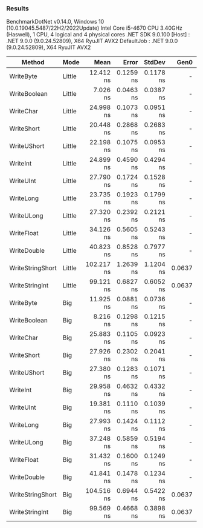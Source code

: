 ### Results 

BenchmarkDotNet v0.14.0, Windows 10 (10.0.19045.5487/22H2/2022Update)
Intel Core i5-4670 CPU 3.40GHz (Haswell), 1 CPU, 4 logical and 4 physical cores
.NET SDK 9.0.100
  [Host]     : .NET 9.0.0 (9.0.24.52809), X64 RyuJIT AVX2
  DefaultJob : .NET 9.0.0 (9.0.24.52809), X64 RyuJIT AVX2


| Method           | Mode   | Mean       | Error     | StdDev    | Gen0   | Allocated |
|----------------- |------- |-----------:|----------:|----------:|-------:|----------:|
| WriteByte        | Little |  12.412 ns | 0.1259 ns | 0.1178 ns |      - |         - |
| WriteBoolean     | Little |   7.026 ns | 0.0463 ns | 0.0387 ns |      - |         - |
| WriteChar        | Little |  24.998 ns | 0.1073 ns | 0.0951 ns |      - |         - |
| WriteShort       | Little |  20.448 ns | 0.2868 ns | 0.2683 ns |      - |         - |
| WriteUShort      | Little |  22.198 ns | 0.1075 ns | 0.0953 ns |      - |         - |
| WriteInt         | Little |  24.899 ns | 0.4590 ns | 0.4294 ns |      - |         - |
| WriteUInt        | Little |  27.790 ns | 0.1724 ns | 0.1528 ns |      - |         - |
| WriteLong        | Little |  23.735 ns | 0.1923 ns | 0.1799 ns |      - |         - |
| WriteULong       | Little |  27.320 ns | 0.2392 ns | 0.2121 ns |      - |         - |
| WriteFloat       | Little |  34.126 ns | 0.5605 ns | 0.5243 ns |      - |         - |
| WriteDouble      | Little |  40.823 ns | 0.8528 ns | 0.7977 ns |      - |         - |
| WriteStringShort | Little | 102.217 ns | 1.2639 ns | 1.1204 ns | 0.0637 |     200 B |
| WriteStringInt   | Little |  99.121 ns | 0.6827 ns | 0.6052 ns | 0.0637 |     200 B |
| WriteByte        | Big    |  11.925 ns | 0.0881 ns | 0.0736 ns |      - |         - |
| WriteBoolean     | Big    |   8.216 ns | 0.1298 ns | 0.1215 ns |      - |         - |
| WriteChar        | Big    |  25.883 ns | 0.1105 ns | 0.0923 ns |      - |         - |
| WriteShort       | Big    |  27.926 ns | 0.2302 ns | 0.2041 ns |      - |         - |
| WriteUShort      | Big    |  27.380 ns | 0.1283 ns | 0.1071 ns |      - |         - |
| WriteInt         | Big    |  29.958 ns | 0.4632 ns | 0.4332 ns |      - |         - |
| WriteUInt        | Big    |  19.381 ns | 0.1110 ns | 0.1039 ns |      - |         - |
| WriteLong        | Big    |  27.993 ns | 0.1424 ns | 0.1112 ns |      - |         - |
| WriteULong       | Big    |  37.248 ns | 0.5859 ns | 0.5194 ns |      - |         - |
| WriteFloat       | Big    |  31.432 ns | 0.1600 ns | 0.1249 ns |      - |         - |
| WriteDouble      | Big    |  41.841 ns | 0.1478 ns | 0.1234 ns |      - |         - |
| WriteStringShort | Big    | 104.516 ns | 0.6944 ns | 0.5422 ns | 0.0637 |     200 B |
| WriteStringInt   | Big    |  99.569 ns | 0.4668 ns | 0.3898 ns | 0.0637 |     200 B |

